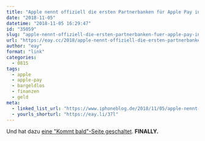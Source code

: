 ```yaml
---
title: "Apple nennt offiziell die ersten Partnerbanken für Apple Pay in Deutschland"
date: "2018-11-05"
datetime: "2018-11-05 16:29:47"
id: "35059"
slug: "apple-nennt-offiziell-die-ersten-partnerbanken-fuer-apple-pay-in-deutschland"
url: "https://eay.cc/2018/apple-nennt-offiziell-die-ersten-partnerbanken-fuer-apple-pay-in-deutschland/"
author: "eay"
format: "link"
categories:
  - 0815
tags:
  - apple
  - apple-pay
  - bargeldlos
  - finanzen
  - geld
meta:
  - linked_list_url: "https://www.iphoneblog.de/2018/11/05/apple-nennt-offiziell-die-ersten-partnerbanken-fur-apple-pay-in-deutschland/"
  - yourls_shorturl: "https://eay.li/37l"
---
```


Und hat dazu [eine "Kommt bald"-Seite geschaltet](https://www.apple.com/de/apple-pay/). **FINALLY.**
